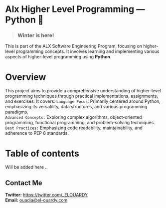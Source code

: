 # Alx Higher Level Programming — Python 🐍
> ### Winter is here!
This is part of the ALX Software Engineering Program, focusing on higher-level programming concepts. It involves learning and implementing various aspects of higher-level programming using **Python**.
# Overview
This project aims to provide a comprehensive understanding of higher-level programming techniques through practical implementations, assignments, and exercises. It covers:
````Language Focus````: Primarily centered around Python, emphasizing its versatility, data structures, and various programming paradigms.\
````Advanced Concepts:```` Exploring complex algorithms, object-oriented programming, functional programming, and problem-solving techniques.\
````Best Practices:```` Emphasizing code readability, maintainability, and adherence to PEP 8 standards.

# Table of contents
Will be added here ..

## Contact Me
**Twitter:** https://twitter.com/_ELOUARDY \
**Email:** ouadia@el-ouardy.com

